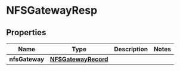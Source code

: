# NFSGatewayResp

## Properties
Name | Type | Description | Notes
------------ | ------------- | ------------- | -------------
**nfsGateway** | [**NFSGatewayRecord**](NFSGatewayRecord.md) |  | 
